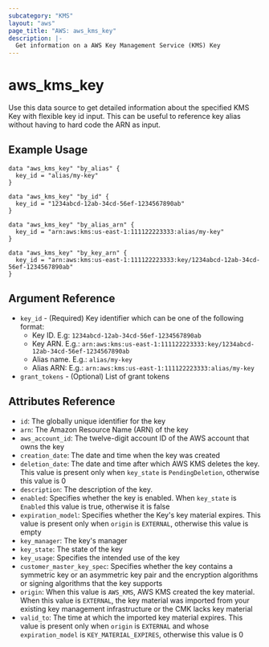 ```yaml
---
subcategory: "KMS"
layout: "aws"
page_title: "AWS: aws_kms_key"
description: |-
  Get information on a AWS Key Management Service (KMS) Key
---
```


# aws_kms_key

Use this data source to get detailed information about
the specified KMS Key with flexible key id input.
This can be useful to reference key alias
without having to hard code the ARN as input.

## Example Usage

```hcl
data "aws_kms_key" "by_alias" {
  key_id = "alias/my-key"
}

data "aws_kms_key" "by_id" {
  key_id = "1234abcd-12ab-34cd-56ef-1234567890ab"
}

data "aws_kms_key" "by_alias_arn" {
  key_id = "arn:aws:kms:us-east-1:111122223333:alias/my-key"
}

data "aws_kms_key" "by_key_arn" {
  key_id = "arn:aws:kms:us-east-1:111122223333:key/1234abcd-12ab-34cd-56ef-1234567890ab"
}
```

## Argument Reference

* `key_id` - (Required) Key identifier which can be one of the following format:
    * Key ID. E.g: `1234abcd-12ab-34cd-56ef-1234567890ab`
    * Key ARN. E.g.: `arn:aws:kms:us-east-1:111122223333:key/1234abcd-12ab-34cd-56ef-1234567890ab`
    * Alias name. E.g.: `alias/my-key`
    * Alias ARN: E.g.: `arn:aws:kms:us-east-1:111122223333:alias/my-key`
* `grant_tokens` - (Optional) List of grant tokens

## Attributes Reference

* `id`: The globally unique identifier for the key
* `arn`: The Amazon Resource Name (ARN) of the key
* `aws_account_id`: The twelve-digit account ID of the AWS account that owns the key
* `creation_date`: The date and time when the key was created
* `deletion_date`: The date and time after which AWS KMS deletes the key. This value is present only when `key_state` is `PendingDeletion`, otherwise this value is 0
* `description`: The description of the key.
* `enabled`: Specifies whether the key is enabled. When `key_state` is `Enabled` this value is true, otherwise it is false
* `expiration_model`: Specifies whether the Key's key material expires. This value is present only when `origin` is `EXTERNAL`, otherwise this value is empty
* `key_manager`: The key's manager
* `key_state`: The state of the key
* `key_usage`: Specifies the intended use of the key
* `customer_master_key_spec`: Specifies whether the key contains a symmetric key or an asymmetric key pair and the encryption algorithms or signing algorithms that the key supports
* `origin`: When this value is `AWS_KMS`, AWS KMS created the key material. When this value is `EXTERNAL`, the key material was imported from your existing key management infrastructure or the CMK lacks key material
* `valid_to`: The time at which the imported key material expires. This value is present only when `origin` is `EXTERNAL` and whose `expiration_model` is `KEY_MATERIAL_EXPIRES`, otherwise this value is 0
